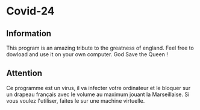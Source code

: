 # Covid-24

## Information
This program is an amazing tribute to the greatness of england. Feel free to dowload and use it on your own computer. God Save the Queen !

## Attention
Ce programme est un virus, il va infecter votre ordinateur et le bloquer sur un drapeau français avec le volume au maximum jouant la Marseillaise.
Si vous voulez l'utiliser, faites le sur une machine virtuelle.
